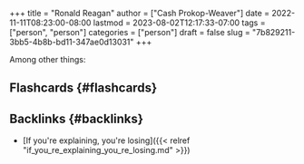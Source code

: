 +++
title = "Ronald Reagan"
author = ["Cash Prokop-Weaver"]
date = 2022-11-11T08:23:00-08:00
lastmod = 2023-08-02T12:17:33-07:00
tags = ["person", "person"]
categories = ["person"]
draft = false
slug = "7b829211-3bb5-4b8b-bd11-347ae0d13031"
+++

Among other things:


## Flashcards {#flashcards}


## Backlinks {#backlinks}

-   [If you're explaining, you're losing]({{< relref "if_you_re_explaining_you_re_losing.md" >}})
